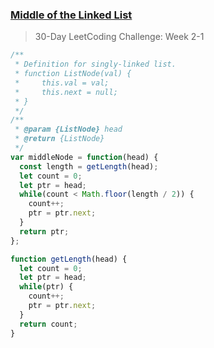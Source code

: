 ### [Middle of the Linked List](https://leetcode.com/explore/challenge/card/30-day-leetcoding-challenge/529/week-2/3290/)
> 30-Day LeetCoding Challenge: Week 2-1
```javascript
/**
 * Definition for singly-linked list.
 * function ListNode(val) {
 *     this.val = val;
 *     this.next = null;
 * }
 */
/**
 * @param {ListNode} head
 * @return {ListNode}
 */
var middleNode = function(head) {
  const length = getLength(head);
  let count = 0;
  let ptr = head;
  while(count < Math.floor(length / 2)) {
    count++;
    ptr = ptr.next;
  }
  return ptr;
};

function getLength(head) {
  let count = 0;
  let ptr = head;
  while(ptr) {
    count++;
    ptr = ptr.next;
  }
  return count;
}
```
